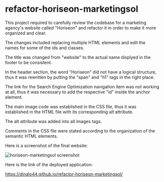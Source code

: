 # refactor-horiseon-marketingsol

This project required to carefully review the codebase for a marketing agency's website called "Horiseon" and refactor it in order to make it more organized and clear.

The changes included replacing multiple HTML elements and edit the names for some of the ids and classes. 
  
The title was changed from "website" to the actual name displyed in the footer to be consistent.
 
In the header section, the word "Horiseon" did not have a logical structure, thus it was rewritten by putting the "span" and  "h1" tags in the right place. 

The link for the Search Engine Optimization navigation item was not working at all, thus it was necessary to add the respective "id" inside the anchor element.
  
The main image code was established in the CSS file, thus it was established in the HTML file with its corresponding alt attribute.

The alt attribute was added into all images tags.

Comments in the CSS file were stated according to the organization of the semantic HTML elements. 


Here is a screenshot of the final website:

![horiseon-marketingsol screenshot](https://github.com/DinaLo44/refactor-horiseon-marketingsol/blob/main/Horiseon%20screenshot.png)



Here is the link of the deployed application:

https://dinalo44.github.io/refactor-horiseon-marketingsol/

